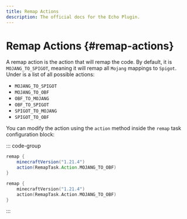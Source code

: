 ```yaml
---
title: Remap Actions
description: The official docs for the Echo Plugin.
---
```


# Remap Actions {#remap-actions}

A remap action is the action that will remap the code. By default, it is `MOJANG_TO_SPIGOT`,  meaning it will remap all `Mojang` mappings to `Spigot`. Under is a list of all possible actions:

- `MOJANG_TO_SPIGOT`
- `MOJANG_TO_OBF`
- `OBF_TO_MOJANG`
- `OBF_TO_SPIGOT`
- `SPIGOT_TO_MOJANG`
- `SPIGOT_TO_OBF`

You can modify the action using the `action` method inside the `remap` task configuration block:

::: code-group
```groovy [Groovy DSL]
remap {
    minecraftVersion("1.21.4")
    action(RemapTask.Action.MOJANG_TO_OBF)
}
```
```kotlin [Kotlin DSL]
remap {
    minecraftVersion("1.21.4")
    action(RemapTask.Action.MOJANG_TO_OBF)
}
```
:::